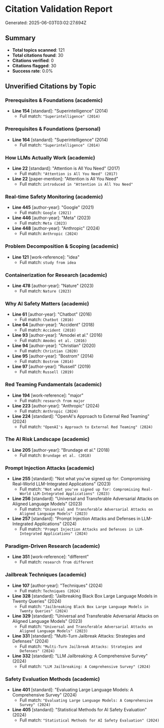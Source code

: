 # Citation Validation Report

Generated: 2025-06-03T03:02:27.694Z

## Summary
- **Total topics scanned**: 121
- **Total citations found**: 30
- **Citations verified**: 0
- **Citations flagged**: 30
- **Success rate**: 0.0%

## Unverified Citations by Topic

### Prerequisites & Foundations (academic)

- **Line 154** [standard]: "Superintelligence" (2014)
  - Full match: `"Superintelligence" (2014)`

### Prerequisites & Foundations (personal)

- **Line 164** [standard]: "Superintelligence" (2014)
  - Full match: `"Superintelligence" (2014)`

### How LLMs Actually Work (academic)

- **Line 22** [standard]: "Attention is All You Need" (2017)
  - Full match: `"Attention is All You Need" (2017)`
- **Line 22** [paper-mention]: "Attention is All You Need"
  - Full match: `introduced in "Attention is All You Need"`

### Real-time Safety Monitoring (academic)

- **Line 445** [author-year]: "Google" (2021)
  - Full match: `Google (2021)`
- **Line 446** [author-year]: "Meta" (2023)
  - Full match: `Meta (2023)`
- **Line 448** [author-year]: "Anthropic" (2024)
  - Full match: `Anthropic (2024)`

### Problem Decomposition & Scoping (academic)

- **Line 121** [work-reference]: "idea"
  - Full match: `study from idea`

### Containerization for Research (academic)

- **Line 478** [author-year]: "Nature" (2023)
  - Full match: `Nature (2023)`

### Why AI Safety Matters (academic)

- **Line 61** [author-year]: "Chatbot" (2016)
  - Full match: `Chatbot (2016)`
- **Line 64** [author-year]: "Accident" (2018)
  - Full match: `Accident (2018)`
- **Line 93** [author-year]: "Amodei et al." (2016)
  - Full match: `Amodei et al. (2016)`
- **Line 94** [author-year]: "Christian" (2020)
  - Full match: `Christian (2020)`
- **Line 95** [author-year]: "Bostrom" (2014)
  - Full match: `Bostrom (2014)`
- **Line 97** [author-year]: "Russell" (2019)
  - Full match: `Russell (2019)`

### Red Teaming Fundamentals (academic)

- **Line 194** [work-reference]: "major"
  - Full match: `research from major`
- **Line 223** [author-year]: "Anthropic" (2024)
  - Full match: `Anthropic (2024)`
- **Line 224** [standard]: "OpenAI's Approach to External Red Teaming" (2024)
  - Full match: `"OpenAI's Approach to External Red Teaming" (2024)`

### The AI Risk Landscape (academic)

- **Line 205** [author-year]: "Brundage et al." (2018)
  - Full match: `Brundage et al. (2018)`

### Prompt Injection Attacks (academic)

- **Line 255** [standard]: "Not what you've signed up for: Compromising Real-World LLM-Integrated Applications" (2023)
  - Full match: `"Not what you've signed up for: Compromising Real-World LLM-Integrated Applications" (2023)`
- **Line 256** [standard]: "Universal and Transferable Adversarial Attacks on Aligned Language Models" (2023)
  - Full match: `"Universal and Transferable Adversarial Attacks on Aligned Language Models" (2023)`
- **Line 257** [standard]: "Prompt Injection Attacks and Defenses in LLM-Integrated Applications" (2024)
  - Full match: `"Prompt Injection Attacks and Defenses in LLM-Integrated Applications" (2024)`

### Paradigm-Driven Research (academic)

- **Line 351** [work-reference]: "different"
  - Full match: `research from different`

### Jailbreak Techniques (academic)

- **Line 107** [author-year]: "Techniques" (2024)
  - Full match: `Techniques (2024)`
- **Line 328** [standard]: "Jailbreaking Black Box Large Language Models in Twenty Queries" (2024)
  - Full match: `"Jailbreaking Black Box Large Language Models in Twenty Queries" (2024)`
- **Line 329** [standard]: "Universal and Transferable Adversarial Attacks on Aligned Language Models" (2023)
  - Full match: `"Universal and Transferable Adversarial Attacks on Aligned Language Models" (2023)`
- **Line 331** [standard]: "Multi-Turn Jailbreak Attacks: Strategies and Defenses" (2024)
  - Full match: `"Multi-Turn Jailbreak Attacks: Strategies and Defenses" (2024)`
- **Line 332** [standard]: "LLM Jailbreaking: A Comprehensive Survey" (2024)
  - Full match: `"LLM Jailbreaking: A Comprehensive Survey" (2024)`

### Safety Evaluation Methods (academic)

- **Line 401** [standard]: "Evaluating Large Language Models: A Comprehensive Survey" (2024)
  - Full match: `"Evaluating Large Language Models: A Comprehensive Survey" (2024)`
- **Line 405** [standard]: "Statistical Methods for AI Safety Evaluation" (2024)
  - Full match: `"Statistical Methods for AI Safety Evaluation" (2024)`

